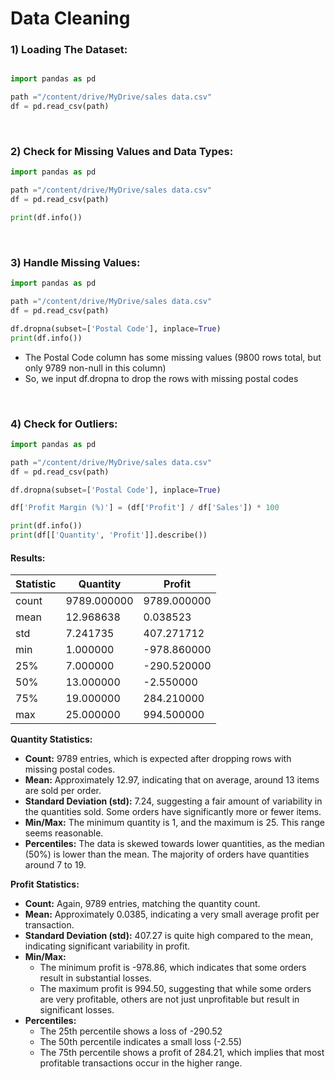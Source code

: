 # Data Cleaning

### 1) Loading The Dataset:

```python

import pandas as pd

path ="/content/drive/MyDrive/sales data.csv"
df = pd.read_csv(path)

```
<br>

### 2) Check for Missing Values and Data Types:

```python
import pandas as pd

path ="/content/drive/MyDrive/sales data.csv"
df = pd.read_csv(path)

print(df.info())
```


<br>

### 3) Handle Missing Values:
```python
import pandas as pd

path ="/content/drive/MyDrive/sales data.csv"
df = pd.read_csv(path)

df.dropna(subset=['Postal Code'], inplace=True)
print(df.info())
```
- The Postal Code column has some missing values (9800 rows total, but only 9789 non-null in this column)
- So, we input df.dropna to drop the rows with missing postal codes


<br>

### 4) Check for Outliers:
```python
import pandas as pd

path ="/content/drive/MyDrive/sales data.csv"
df = pd.read_csv(path)

df.dropna(subset=['Postal Code'], inplace=True)

df['Profit Margin (%)'] = (df['Profit'] / df['Sales']) * 100

print(df.info())
print(df[['Quantity', 'Profit']].describe())
```

#### Results:

| Statistic |  Quantity   |    Profit    |
|-----------|-------------|--------------|
| count     | 9789.000000 | 9789.000000  |
| mean      |  12.968638  |   0.038523   |
| std       |   7.241735  | 407.271712   |
| min       |    1.000000 | -978.860000  |
| 25%       |    7.000000 | -290.520000  |
| 50%       |   13.000000 |   -2.550000  |
| 75%       |   19.000000 |  284.210000  |
| max       |   25.000000 |  994.500000  |

**Quantity Statistics:** 
- **Count:** 9789 entries, which is expected after dropping rows with missing postal codes.
- **Mean:** Approximately 12.97, indicating that on average, around 13 items are sold per order.
- **Standard Deviation (std):** 7.24, suggesting a fair amount of variability in the quantities sold. Some orders have significantly more or fewer items.
- **Min/Max:** The minimum quantity is 1, and the maximum is 25. This range seems reasonable.
- **Percentiles:** The data is skewed towards lower quantities, as the median (50%) is lower than the mean. The majority of orders have quantities around 7 to 19.


**Profit Statistics:**
- **Count:** Again, 9789 entries, matching the quantity count.
- **Mean:** Approximately 0.0385, indicating a very small average profit per transaction.
- **Standard Deviation (std):** 407.27 is quite high compared to the mean, indicating significant variability in profit.
- **Min/Max:** 
  - The minimum profit is -978.86, which indicates that some orders result in substantial losses.
  - The maximum profit is 994.50, suggesting that while some orders are very profitable, others are not just unprofitable but result in significant losses.
- **Percentiles:**
  - The 25th percentile shows a loss of -290.52
  - The 50th percentile indicates a small loss (-2.55)
  - The 75th percentile shows a profit of 284.21, which implies that most profitable transactions occur in the higher range.

